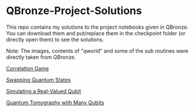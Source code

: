 # QBronze-Project-Solutions

This repo contains my solutions to the project notebooks given in QBronze. You can download them and put/replace them in the checkpoint folder (or directly open them) to see the solutions.

Note: The images, contents of "qworld" and some of the sub routines were directly taken from QBronze.

[Correlation Game](https://github.com/soly33tworks/QBronze-Project-Solutions/blob/main/Project_Correlation_Game-checkpoint.ipynb)

[Swapping Quantum States](https://github.com/soly33tworks/QBronze-Project-Solutions/blob/main/Project_Swapping_Quantum_States-checkpoint.ipynb)

[Simulating a Real-Valued Qubit](https://github.com/soly33tworks/QBronze-Project-Solutions/blob/main/Project_Simulating_a_RealValued_Qubit-checkpoint.ipynb)

[Quantum Tomography with Many Qubits](https://github.com/soly33tworks/QBronze-Project-Solutions/blob/main/Project_Quantum_Tomography_with_Many_Qubits-checkpoint.ipynb)

